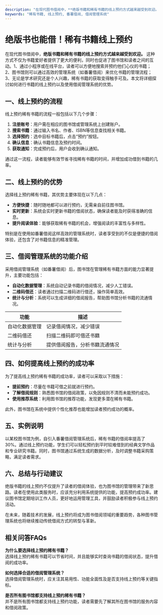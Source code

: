 ```yaml
---
description: "在现代图书借阅中，**绝版书籍和稀有书籍的线上预约方式越来越受到欢迎。** 这种方式不仅为书籍爱好者提供了更大的便利，同时也促进了图书馆和读者之间的互动。1、通过小程序或在线平台，读者可以方便地搜索并预约他们心仪的书籍；2、图书馆则可以通过高效的管理系统（如番薯借阅）来优化书籍的管理流程；3、无论是学术研究还是个人兴趣，稀有书籍的获取变得触手可及。本文将详细探讨如何进行书籍的线上预约以及使用借阅管理系统的优势。"
keywords: "稀有书籍, 线上预约, 番薯借阅, 借阅管理系统"
---
```

# 绝版书也能借！稀有书籍线上预约

在现代图书借阅中，**绝版书籍和稀有书籍的线上预约方式越来越受到欢迎。** 这种方式不仅为书籍爱好者提供了更大的便利，同时也促进了图书馆和读者之间的互动。1、通过小程序或在线平台，读者可以方便地搜索并预约他们心仪的书籍；2、图书馆则可以通过高效的管理系统（如番薯借阅）来优化书籍的管理流程；3、无论是学术研究还是个人兴趣，稀有书籍的获取变得触手可及。本文将详细探讨如何进行书籍的线上预约以及使用借阅管理系统的优势。

## 一、线上预约的流程

线上预约稀有书籍的流程一般包括以下几个步骤：

1. **注册账号**：用户需在相应的图书馆或管理系统上创建账户。
2. **搜索书籍**：通过输入书名、作者、ISBN等信息查找相关书籍。
3. **选择预约**：选中目标书籍后，点击“预约”按钮。
4. **确认信息**：确认书籍信息及预约时间。
5. **获取通知**：完成预约后，用户会收到确认通知。

通过这一流程，读者能够有效节省寻找稀有书籍的时间，并增加成功借到书籍的几率。

## 二、线上预约的优势

选择线上预约稀有书籍，其优势主要体现在以下几点：

- **方便快捷**：随时随地都可以进行预约，无需亲自前往图书馆。
- **实时更新**：系统会实时更新书籍的借阅状态，确保读者能及时获得准确的信息。
- **提升阅读体验**：能够获取稀有书籍的机会，增强阅读的丰富性与多样性。

特别是在使用如番薯借阅这样高效的管理系统时，读者享受到的不仅是便捷的借阅体验，还包含了对书籍信息的精准管理。

## 三、借阅管理系统的功能介绍

采用借阅管理系统（如番薯借阅）后，图书馆在管理稀有书籍方面的能力显著提升，主要功能包括：

- **自动化数据管理**：系统自动记录书籍的借阅情况，减少人工错误。
- **二维码借还**：读者通过扫描二维码进行借还，操作简单高效。
- **统计与分析**：系统可以生成详细的借阅报告，帮助图书馆分析书籍的流通情况。

| 功能                | 描述                                           |
|-------------------|----------------------------------------------|
| 自动化数据管理       | 记录借阅情况，减少错误                             |
| 二维码借还          | 扫描二维码即可借还书籍                          |
| 统计与分析         | 提供借阅报告，分析书籍流通情况                     |

## 四、如何提高线上预约的成功率

为了提高线上预约稀有书籍的成功率，读者可以采取以下措施：

- **提前预约**：尽量在书籍可借之前就进行预约。
- **了解借阅规则**：熟悉图书馆的借阅政策，以免因规则不清而未能预约成功。
- **使用推荐系统**：利用图书馆的推荐功能，发现更多潜在稀有书籍。

此外，图书馆在系统中提供个性化推荐也能增加读者预约成功的概率。

## 五、实例说明

以某校图书馆为例，自引入番薯借阅管理系统后，稀有书籍的借阅率提高了30%。通过线上预约功能，学生们可以轻松预约到平时较难借到的经典文学作品和专业研究书籍。同时，图书馆通过系统生成的数据分析，及时调整书籍采购策略，满足读者需求。

## 六、总结与行动建议

绝版书籍的线上预约不仅提升了读者的借阅体验，也为图书馆的管理带来了新思路。读者在使用此类服务时，应该充分利用系统提供的功能，提高预约成功率。建议图书馆定期培训工作人员，更好地运用管理工具，并鼓励读者积极参与线上预约活动。

在未来，随着技术的发展，线上预约将成为图书借阅领域的重要趋势，各种图书管理系统也将继续推动传统借阅方式的转型与革新。

## 相关问答FAQs

**为什么要选择线上预约稀有书籍？**  
选择线上预约稀有书籍可以节省时间，并且能够实时查询书籍的借阅状态，提升借阅的成功率。

**如何选择合适的借阅管理系统？**  
选择借阅管理系统时，应关注其易用性、功能全面性及是否支持线上预约等关键指标。

**是否所有图书馆都支持线上预约稀有书籍？**  
并不是所有图书馆都支持线上预约功能，读者需要先了解其所在图书馆的服务内容和借阅政策。
